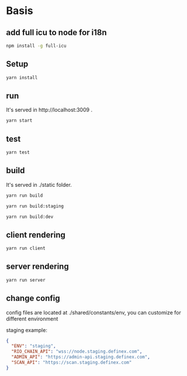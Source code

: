 # Basis

## add full icu to node for i18n
```sh
npm install -g full-icu
```

## Setup
```sh
yarn install
```

## run
It's served in http://localhost:3009 .
```sh
yarn start
```

## test
```sh
yarn test
```

## build
It's served in ./static folder.
```sh
yarn run build
```
```sh
yarn run build:staging
```
```sh
yarn run build:dev
```

## client rendering
```sh
yarn run client
```

## server rendering
```sh
yarn run server
```

## change config
config files are located at ./shared/constants/env, you can customize for different environment

staging example:

```json
{
  "ENV": "staging",
  "RIO_CHAIN_API": "wss://node.staging.definex.com",
  "ADMIN_API": "https://admin-api.staging.definex.com",
  "SCAN_API": "https://scan.staging.definex.com"
}
```
